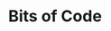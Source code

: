 ---
title: Bits of Code
link : https://bitsofco.de/
tags: ["personal site", "blog", "web design"]
---